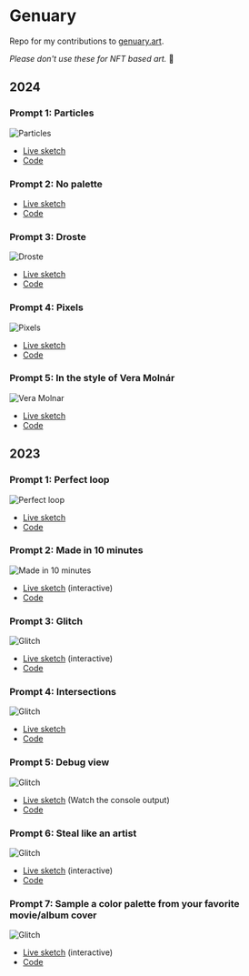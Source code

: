 # Genuary

Repo for my contributions to [genuary.art](https://genuary.art/).

*Please don't use these for NFT based art.* 🙏

## 2024

### Prompt 1: Particles

![Particles](2024/prompt01/genuary2024_prompt1.gif)

- [Live sketch](https://openprocessing.org/sketch/2134974)
- [Code](2024/prompt01/sketch.js)

### Prompt 2: No palette

- [Live sketch](https://openprocessing.org/sketch/2135107)
- [Code](2024/prompt02/sketch.js)

### Prompt 3: Droste

![Droste](2024/prompt03/genuary2024_prompt3.gif)

- [Live sketch](https://openprocessing.org/sketch/2136268)
- [Code](2024/prompt03/sketch.js)

### Prompt 4: Pixels

![Pixels](2024/prompt04/genuary2024_prompt4.gif)

- [Live sketch](https://openprocessing.org/sketch/2137654)
- [Code](2024/prompt04/sketch.js)

### Prompt 5: In the style of Vera Molnár

![Vera Molnar](2024/prompt05/genuary2024_prompt5.gif)

- [Live sketch](https://openprocessing.org/sketch/2137897)
- [Code](2024/prompt05/sketch.js)

## 2023

### Prompt 1: Perfect loop

![Perfect loop](2023/prompt01/genuary_prompt1_15fps.gif)

- [Live sketch](https://editor.p5js.org/marcduiker/full/LL-y9TREC)
- [Code](2023/prompt01/sketch.js)

### Prompt 2: Made in 10 minutes

![Made in 10 minutes](2023/prompt02/genuary_prompt2_15fps.gif)

- [Live sketch](https://editor.p5js.org/marcduiker/full/j4Uwsq8rB) (interactive)
- [Code](2023/prompt02/sketch.js)

### Prompt 3: Glitch

![Glitch](2023/prompt03/genuary_prompt3_15fps.gif)

- [Live sketch](https://editor.p5js.org/marcduiker/full/-VKfHUvkj) (interactive)
- [Code](2023/prompt03/sketch.js)

### Prompt 4: Intersections

![Glitch](2023/prompt04/genuary2023_prompt4.gif)

- [Live sketch](https://editor.p5js.org/marcduiker/full/alDGhiITz)
- [Code](2023/prompt04/sketch.js)

### Prompt 5: Debug view

![Glitch](2023/prompt05/genuary_prompt5_10fps.gif)

- [Live sketch](https://editor.p5js.org/marcduiker/sketches/tNVGpKDiy) (Watch the console output)
- [Code](2023/prompt05/sketch.js)

### Prompt 6: Steal like an artist

![Glitch](2023/prompt06/genuary2023_prompt6.gif)

- [Live sketch](https://editor.p5js.org/marcduiker/full/ThQlj8FfO) (interactive)
- [Code](2023/prompt06/sketch.js)

### Prompt 7: Sample a color palette from your favorite movie/album cover

![Glitch](2023/prompt07/genuary2023_prompt7.gif)

- [Live sketch](https://editor.p5js.org/marcduiker/full/0KakeMws0) (interactive)
- [Code](2023/prompt07/sketch.js)
